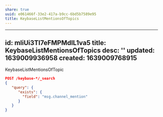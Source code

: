 ```yaml
---
share: true
uuid: e061466f-33e2-417a-b9cc-6bd5b7589e95
title: KeybaseListMentionsOfTopics
---
```

---
id: mliUi3TI7eFMPMdlL1va5
title: KeybaseListMentionsOfTopics
desc: ''
updated: 1639009936958
created: 1639009768915
---

KeybaseListMentionsOfTopic

``` json
POST /keybase-*/_search
{
   "query": {
      "exists": {
        "field": "msg.channel_mention"
      }
   }
}
```